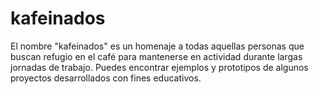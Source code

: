kafeinados
==========
El nombre "kafeinados" es un homenaje a todas aquellas personas que buscan refugio en el café para mantenerse  en actividad durante largas jornadas de trabajo.
Puedes encontrar ejemplos y prototipos de algunos proyectos desarrollados con fines educativos. 
